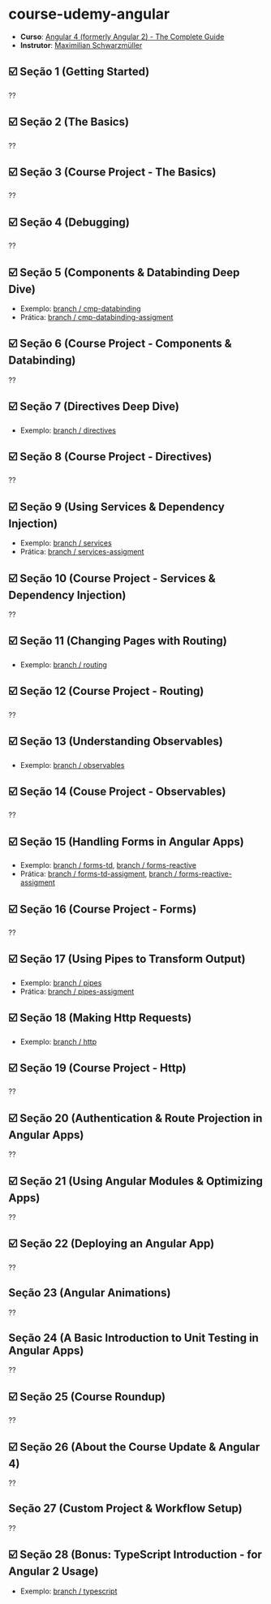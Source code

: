 # course-udemy-angular

* **Curso**: [Angular 4 (formerly Angular 2) - The Complete Guide](https://www.udemy.com/the-complete-guide-to-angular-2/learn/v4/overview)
* **Instrutor**: [Maximilian Schwarzmüller](https://www.udemy.com/user/maximilian-schwarzmuller/)

## :ballot_box_with_check: Seção 1 (Getting Started)
??

## :ballot_box_with_check: Seção 2 (The Basics)
??

## :ballot_box_with_check: Seção 3 (Course Project - The Basics)
??

## :ballot_box_with_check: Seção 4 (Debugging)
??

## :ballot_box_with_check: Seção 5 (Components & Databinding Deep Dive)

* Exemplo: [branch / cmp-databinding](https://github.com/raulpe7eira/course-udemy-angular/tree/cmp-databinding)
* Prática: [branch / cmp-databinding-assigment](https://github.com/raulpe7eira/course-udemy-angular/tree/cmp-databinding-assignment)

## :ballot_box_with_check: Seção 6 (Course Project - Components & Databinding)
??

## :ballot_box_with_check: Seção 7 (Directives Deep Dive)

* Exemplo: [branch / directives](https://github.com/raulpe7eira/course-udemy-angular/tree/directives)

## :ballot_box_with_check: Seção 8 (Course Project - Directives)
??

## :ballot_box_with_check: Seção 9 (Using Services & Dependency Injection)

* Exemplo: [branch / services](https://github.com/raulpe7eira/course-udemy-angular/tree/services)
* Prática: [branch / services-assigment](https://github.com/raulpe7eira/course-udemy-angular/tree/services-assignment)


## :ballot_box_with_check: Seção 10 (Course Project - Services & Dependency Injection)
??

## :ballot_box_with_check: Seção 11 (Changing Pages with Routing)

* Exemplo: [branch / routing](https://github.com/raulpe7eira/course-udemy-angular/tree/routing)

## :ballot_box_with_check: Seção 12 (Course Project - Routing)
??

## :ballot_box_with_check: Seção 13 (Understanding Observables)

* Exemplo: [branch / observables](https://github.com/raulpe7eira/course-udemy-angular/tree/observables)

## :ballot_box_with_check: Seção 14 (Couse Project - Observables)
??

## :ballot_box_with_check: Seção 15 (Handling Forms in Angular Apps)

* Exemplo: [branch / forms-td](https://github.com/raulpe7eira/course-udemy-angular/tree/forms-td), [branch / forms-reactive](https://github.com/raulpe7eira/course-udemy-angular/tree/forms-reactive)
* Prática: [branch / forms-td-assigment](https://github.com/raulpe7eira/course-udemy-angular/tree/forms-td-assignment), [branch / forms-reactive-assigment](https://github.com/raulpe7eira/course-udemy-angular/tree/forms-reactive-assignment)


## :ballot_box_with_check: Seção 16 (Course Project - Forms)
??

## :ballot_box_with_check: Seção 17 (Using Pipes to Transform Output)

* Exemplo: [branch / pipes](https://github.com/raulpe7eira/course-udemy-angular/tree/pipes)
* Prática: [branch / pipes-assigment](https://github.com/raulpe7eira/course-udemy-angular/tree/pipes-assignment)


## :ballot_box_with_check: Seção 18 (Making Http Requests)

* Exemplo: [branch / http](https://github.com/raulpe7eira/course-udemy-angular/tree/http)

## :ballot_box_with_check: Seção 19 (Course Project - Http)
??

## :ballot_box_with_check: Seção 20 (Authentication & Route Projection in Angular Apps)
??

## :ballot_box_with_check: Seção 21 (Using Angular Modules & Optimizing Apps)
??

## :ballot_box_with_check: Seção 22 (Deploying an Angular App)
??

## Seção 23 (Angular Animations)
??

## Seção 24 (A Basic Introduction to Unit Testing in Angular Apps)
??

## :ballot_box_with_check: Seção 25 (Course Roundup)
??

## :ballot_box_with_check: Seção 26 (About the Course Update & Angular 4)
??

## Seção 27 (Custom Project & Workflow Setup)
??

## :ballot_box_with_check: Seção 28 (Bonus: TypeScript Introduction - for Angular 2 Usage)

* Exemplo: [branch / typescript](https://github.com/raulpe7eira/course-udemy-angular/tree/typescript)
